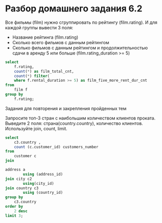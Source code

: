 # Разбор домашнего задания 6.2
Все фильмы (film) нужно сгруппировать по рейтингу (film.rating). И для каждой группы вывести 3 поля:
- Название рейтинга (film.rating)
- Сколько всего фильмов с данным рейтингом
- Сколько фильмов с данным рейтингом и продолжительностью сдачи в аренду 5 или больше (film.rating_duration >= 5)
```sql
select
	f.rating,
	count(*) as film_total_cnt,
	count(*) filter(
	where f.rental_duration >= 5) as film_five_more_rent_dur_cnt
from
	film f
group by
	f.rating;
```
Задания для повторения и закрепления пройденных тем

Запросите топ-3 стран с наибольшим количеством клиентов проката. Выведите 2 поля: страна(country.country), количество клиентов. Используйте join, count, limit.
```sql
select
	c3.country ,
	count (c.customer_id) customers_number
from
	customer c
join

address a
		using (address_id)
join city c2
		using(city_id)
join country c3
		using (country_id)
group by
	c3.country
order by
	2 desc
limit 3;

```


